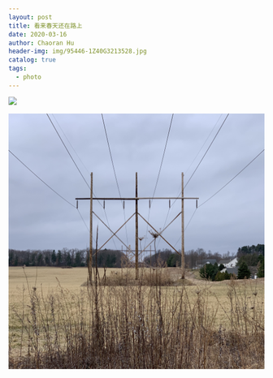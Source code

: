 ```yaml
---
layout: post
title: 看来春天还在路上
date: 2020-03-16
author: Chaoran Hu
header-img: img/95446-1Z40G3213528.jpg
catalog: true
tags:
  - photo
---
```



![](/photo/IMG_7459.JGP)

![](/photo/IMG_9901.JPG)
